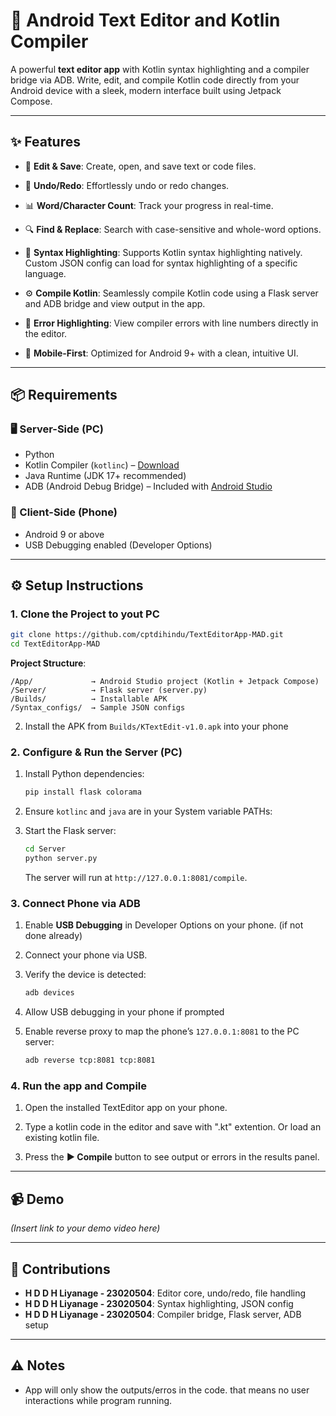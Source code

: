 # 📱 Android Text Editor and Kotlin Compiler

A powerful **text editor app** with Kotlin syntax highlighting and a compiler bridge via ADB. Write, edit, and compile Kotlin code directly from your Android device with a sleek, modern interface built using Jetpack Compose.


---

## ✨ Features

- 📝 **Edit & Save**: Create, open, and save text or code files.

- 🔄 **Undo/Redo**: Effortlessly undo or redo changes.

- 📊 **Word/Character Count**: Track your progress in real-time.

- 🔍 **Find & Replace**: Search with case-sensitive and whole-word options.

- 🎨 **Syntax Highlighting**: Supports Kotlin syntax highlighting natively. Custom JSON config can load for syntax highlighting of a specific language.

- ⚙️ **Compile Kotlin**: Seamlessly compile Kotlin code using a Flask server and ADB bridge and view output in the app.

- 🚨 **Error Highlighting**: View compiler errors with line numbers directly in the editor.

- 📱 **Mobile-First**: Optimized for Android 9+ with a clean, intuitive UI.

---

## 📦 Requirements

### 🖥️ Server-Side (PC)
- Python
- Kotlin Compiler (`kotlinc`) – [Download](https://kotlinlang.org/docs/releases.html)
- Java Runtime (JDK 17+ recommended)
- ADB (Android Debug Bridge) – Included with [Android Studio](https://developer.android.com/studio)

### 📱 Client-Side (Phone)
- Android 9 or above
- USB Debugging enabled (Developer Options)

---

## ⚙️ Setup Instructions

### 1. Clone the Project to yout PC
```bash
git clone https://github.com/cptdihindu/TextEditorApp-MAD.git
cd TextEditorApp-MAD
```

**Project Structure**:
```
/App/             → Android Studio project (Kotlin + Jetpack Compose)
/Server/          → Flask server (server.py)
/Builds/          → Installable APK
/Syntax_configs/  → Sample JSON configs
```
2. Install the APK from `Builds/KTextEdit-v1.0.apk` into your phone
  
### 2. Configure & Run the Server (PC)

1. Install Python dependencies:
   ```bash
   pip install flask colorama
   ```
2. Ensure `kotlinc` and `java` are in your System variable PATHs:
     
3. Start the Flask server:
   ```bash
   cd Server
   python server.py
   ```
   The server will run at `http://127.0.0.1:8081/compile`.

### 3. Connect Phone via ADB

1. Enable **USB Debugging** in Developer Options on your phone. (if not done already)

2. Connect your phone via USB.

3. Verify the device is detected:
   ```bash
   adb devices
   ```
4. Allow USB debugging in your phone if prompted

5. Enable reverse proxy to map the phone’s `127.0.0.1:8081` to the PC server:
   ```bash
   adb reverse tcp:8081 tcp:8081
   ```

### 4. Run the app and Compile

1. Open the installed TextEditor app on your phone.

2. Type a kotlin code in the editor and save with ".kt" extention. Or load an existing kotlin file.

3. Press the **▶ Compile** button to see output or errors in the results panel.

---

## 📹 Demo
*(Insert link to your demo video here)*

---

## 👥 Contributions

- **H D D H Liyanage - 23020504**: Editor core, undo/redo, file handling
- **H D D H Liyanage - 23020504**: Syntax highlighting, JSON config
- **H D D H Liyanage - 23020504**: Compiler bridge, Flask server, ADB setup

---


## ⚠️ Notes

- App will only show the outputs/erros in the code. that means no user interactions while program running.
